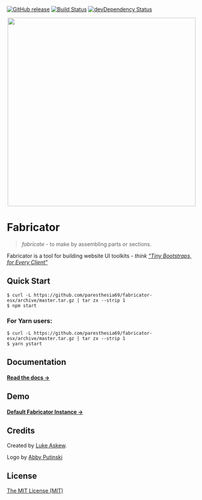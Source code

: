 [![GitHub release](https://img.shields.io/github/release/paresthesia69/fabricator-esx.svg)]()
[![Build Status](https://travis-ci.org/paresthesia69/fabricator-esx.svg)](https://travis-ci.org/paresthesia69/fabricator-esx) [![devDependency Status](https://david-dm.org/paresthesia69/fabricator-esx/dev-status.svg)](https://david-dm.org/paresthesia69/fabricator-esx#info=devDependencies) 

<p align="center">
  <img src="http://fbrctr.github.io/assets/toolkit/images/logo.svg" width="500">
</p>

# Fabricator

> _fabricate_ - to make by assembling parts or sections.

Fabricator is a tool for building website UI toolkits - _think ["Tiny Bootstraps, for Every Client"](http://daverupert.com/2013/04/responsive-deliverables/#tiny-bootstraps-for-every-client)_

## Quick Start

```shell
$ curl -L https://github.com/paresthesia69/fabricator-esx/archive/master.tar.gz | tar zx --strip 1
$ npm start
```
### For Yarn users:
```shell
$ curl -L https://github.com/paresthesia69/fabricator-esx/archive/master.tar.gz | tar zx --strip 1
$ yarn ystart
```

## Documentation

#### [Read the docs →](http://fbrctr.github.io/docs)

## Demo

#### [Default Fabricator Instance →](http://fbrctr.github.io/demo)

## Credits

Created by [Luke Askew](http://twitter.com/lukeaskew).

Logo by [Abby Putinski](https://abbyputinski.com/)

## License

[The MIT License (MIT)](http://opensource.org/licenses/mit-license.php)

